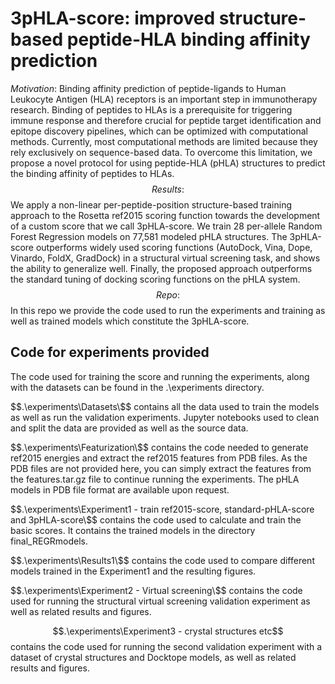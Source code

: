 ﻿# 3pHLA-score: improved structure-based peptide-HLA binding affinity prediction

$Motivation:$ Binding affinity prediction of peptide-ligands to Human Leukocyte Antigen (HLA) receptors is an important step in immunotherapy research. Binding of peptides to HLAs is a prerequisite for triggering immune response and therefore crucial for peptide target identification and epitope discovery pipelines, which can be optimized with computational methods. Currently, most computational methods are limited because they rely exclusively on sequence-based data. To overcome this limitation, we propose a novel protocol for using peptide-HLA (pHLA) structures to predict the binding affinity of peptides to HLAs.
$$Results:$$ We apply a non-linear per-peptide-position structure-based training approach to the Rosetta ref2015 scoring function towards the development of a custom score that we call 3pHLA-score. We train 28 per-allele Random Forest Regression models on 77,581 modeled pHLA structures. The 3pHLA-score outperforms widely used scoring functions (AutoDock, Vina, Dope, Vinardo, FoldX, GradDock) in a structural virtual screening task, and shows the ability to generalize well. Finally, the proposed approach outperforms the standard tuning of docking scoring functions on the pHLA system.
$$Repo:$$ In this repo we provide the code used to run the experiments and training as well as trained models which constitute the 3pHLA-score.

## Code for experiments provided
The code used for training the score and running the experiments, along with the datasets can be found in the .\experiments directory.

$$.\experiments\Datasets\$$ contains all the data used to train the models as well as run the validation experiments. 
Jupyter notebooks used to clean and split the data are provided as well as the source data.

$$.\experiments\Featurization\$$ contains the code needed to generate ref2015 energies and extract the ref2015 features from PDB files. 
As the PDB files are not provided here, you can simply extract the features from the features.tar.gz file to continue running the experiments.
The pHLA models in PDB file format are available upon request.

$$.\experiments\Experiment1 - train ref2015-score, standard-pHLA-score and 3pHLA-score\$$ contains the code used to calculate and train the basic scores.
It contains the trained models in the directory final_REGRmodels.

$$.\experiments\Results1\$$ contains the code used to compare different models trained in the Experiment1 and the resulting figures.

$$.\experiments\Experiment2 - Virtual screening\$$ contains the code used for running the structural virtual screening validation experiment as well as related results and figures.


$$.\experiments\Experiment3 - crystal structures etc$$ contains the code used for running the second validation experiment with a dataset of crystal structures and Docktope models, as well as related results and figures.

